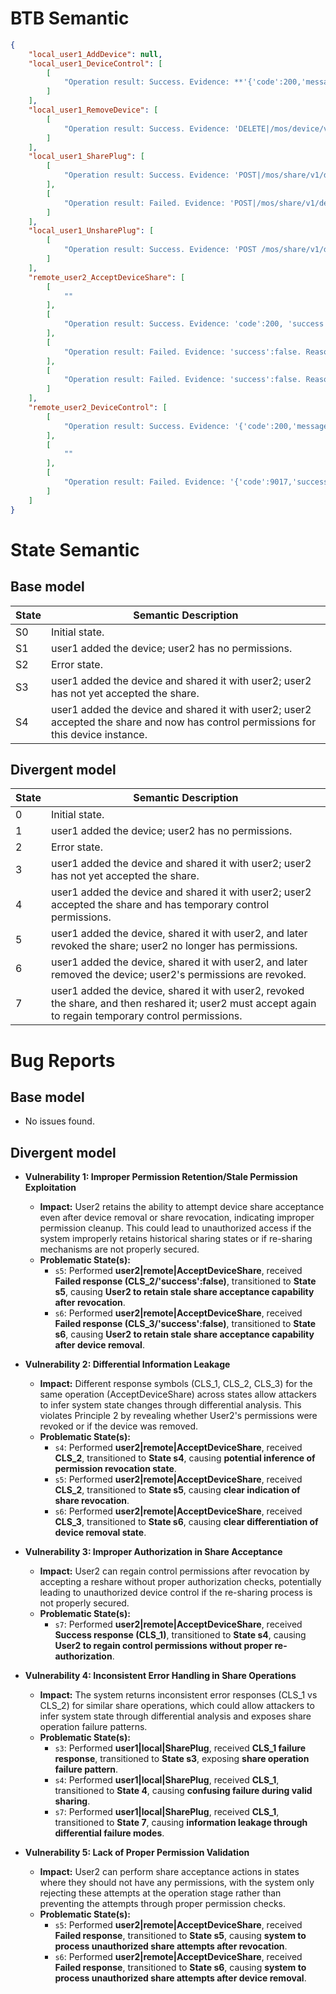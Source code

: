 # BTB Semantic
```json
{
    "local_user1_AddDevice": null,
    "local_user1_DeviceControl": [
        [
            "Operation result: Success. Evidence: **'{'code':200,'message':'\ufffd\ufffd\ufffd\ufffd\ufffd\ufffd\ufffd\ufffd\ufffd\ufffd\ufffd\ufffd','result':null,'success':true}'**. Reason: HTTP 200 status code with 'success': true in payload confirms successful device control operation."
        ]
    ],
    "local_user1_RemoveDevice": [
        [
            "Operation result: Success. Evidence: 'DELETE|/mos/device/v1/devices/mHXk6DR3zDiKDwQd4vRo000000'; 'code':200, 'success':true'; 'DELETE|api.iotbull.com|/mos/device/v1/devices/mHXk6DR3zDiKDwQd4vRo000000'; '{'code':200,'success':true}'. Reason: HTTP DELETE request with status code 200 and success=true consistently confirms successful device removal."
        ]
    ],
    "local_user1_SharePlug": [
        [
            "Operation result: Success. Evidence: 'POST|/mos/share/v1/devices|||||FPSPER{'code':200,'success':true}'. Reason: HTTP POST to share endpoint with code 200 and 'success': true confirms successful operation."
        ],
        [
            "Operation result: Failed. Evidence: 'POST|/mos/share/v1/devices|||||FPSPER{'code':|------|,'success':false}'. Reason: HTTP POST to share endpoint with incomplete code and 'success': false indicates operation failure."
        ]
    ],
    "local_user1_UnsharePlug": [
        [
            "Operation result: Success. Evidence: 'POST /mos/share/v1/devices/cancel', 'code':200, 'success':true. Reason: Consistent HTTP POST to unshare endpoint with 200 status code and success=true confirms operation completion."
        ]
    ],
    "remote_user2_AcceptDeviceShare": [
        [
            ""
        ],
        [
            "Operation result: Success. Evidence: 'code':200, 'success':true. Reason: HTTP 200 status code and 'success': true confirm successful operation."
        ],
        [
            "Operation result: Failed. Evidence: 'success':false. Reason: 'success': false indicates operation failure."
        ],
        [
            "Operation result: Failed. Evidence: 'success':false. Reason: 'success': false confirms operation failure."
        ]
    ],
    "remote_user2_DeviceControl": [
        [
            "Operation result: Success. Evidence: '{'code':200,'message':'\ufffd\ufffd\ufffd\ufffd\ufffd\ufffd\ufffd\ufffd\ufffd\ufffd\ufffd\ufffd','success':true}'; '{'code':200,'message':'\ufffd\ufffd\ufffd\ufffd\ufffd\ufffd\ufffd\ufffd\ufffd\ufffd\ufffd\ufffd','result':null,'success':true}'. Reason: HTTP 200 status code with 'success': true confirms successful device control and property update."
        ],
        [
            ""
        ],
        [
            "Operation result: Failed. Evidence: '{'code':9017,'success':false}'; '{'code':9017,'message':'','result':null,'success':false}'. Reason: HTTP 9017 error code with 'success': false indicates device control operation failure."
        ]
    ]
}
```

# State Semantic
## Base model
| State | Semantic Description |  
|-------|----------------------|  
| S0    | Initial state. |  
| S1    | user1 added the device; user2 has no permissions. |  
| S2    | Error state. |  
| S3    | user1 added the device and shared it with user2; user2 has not yet accepted the share. |  
| S4    | user1 added the device and shared it with user2; user2 accepted the share and now has control permissions for this device instance. |

## Divergent model
| State | Semantic Description |  
|-------|----------------------|  
| 0     | Initial state. |  
| 1     | user1 added the device; user2 has no permissions. |  
| 2     | Error state. |  
| 3     | user1 added the device and shared it with user2; user2 has not yet accepted the share. |  
| 4     | user1 added the device and shared it with user2; user2 accepted the share and has temporary control permissions. |  
| 5     | user1 added the device, shared it with user2, and later revoked the share; user2 no longer has permissions. |  
| 6     | user1 added the device, shared it with user2, and later removed the device; user2's permissions are revoked. |  
| 7     | user1 added the device, shared it with user2, revoked the share, and then reshared it; user2 must accept again to regain temporary control permissions. |

# Bug Reports
## Base model
* No issues found.

## Divergent model
* **Vulnerability 1: Improper Permission Retention/Stale Permission Exploitation**
    * **Impact:** User2 retains the ability to attempt device share acceptance even after device removal or share revocation, indicating improper permission cleanup. This could lead to unauthorized access if the system improperly retains historical sharing states or if re-sharing mechanisms are not properly secured.
    * **Problematic State(s):**
        * `s5`: Performed **user2|remote|AcceptDeviceShare**, received **Failed response (CLS_2/'success':false)**, transitioned to **State s5**, causing **User2 to retain stale share acceptance capability after revocation**.
        * `s6`: Performed **user2|remote|AcceptDeviceShare**, received **Failed response (CLS_3/'success':false)**, transitioned to **State s6**, causing **User2 to retain stale share acceptance capability after device removal**.

* **Vulnerability 2: Differential Information Leakage**
    * **Impact:** Different response symbols (CLS_1, CLS_2, CLS_3) for the same operation (AcceptDeviceShare) across states allow attackers to infer system state changes through differential analysis. This violates Principle 2 by revealing whether User2's permissions were revoked or if the device was removed.
    * **Problematic State(s):**
        * `s4`: Performed **user2|remote|AcceptDeviceShare**, received **CLS_2**, transitioned to **State s4**, causing **potential inference of permission revocation state**.
        * `s5`: Performed **user2|remote|AcceptDeviceShare**, received **CLS_2**, transitioned to **State s5**, causing **clear indication of share revocation**.
        * `s6`: Performed **user2|remote|AcceptDeviceShare**, received **CLS_3**, transitioned to **State s6**, causing **clear differentiation of device removal state**.

* **Vulnerability 3: Improper Authorization in Share Acceptance**
    * **Impact:** User2 can regain control permissions after revocation by accepting a reshare without proper authorization checks, potentially leading to unauthorized device control if the re-sharing process is not properly secured.
    * **Problematic State(s):**
        * `s7`: Performed **user2|remote|AcceptDeviceShare**, received **Success response (CLS_1)**, transitioned to **State s4**, causing **User2 to regain control permissions without proper re-authorization**.

* **Vulnerability 4: Inconsistent Error Handling in Share Operations**
    * **Impact:** The system returns inconsistent error responses (CLS_1 vs CLS_2) for similar share operations, which could allow attackers to infer system state through differential analysis and exposes share operation failure patterns.
    * **Problematic State(s):**
        * `s3`: Performed **user1|local|SharePlug**, received **CLS_1 failure response**, transitioned to **State s3**, exposing **share operation failure pattern**.
        * `s4`: Performed **user1|local|SharePlug**, received **CLS_1**, transitioned to **State 4**, causing **confusing failure during valid sharing**.
        * `s7`: Performed **user1|local|SharePlug**, received **CLS_1**, transitioned to **State 7**, causing **information leakage through differential failure modes**.

* **Vulnerability 5: Lack of Proper Permission Validation**
    * **Impact:** User2 can perform share acceptance actions in states where they should not have any permissions, with the system only rejecting these attempts at the operation stage rather than preventing the attempts through proper permission checks.
    * **Problematic State(s):**
        * `s5`: Performed **user2|remote|AcceptDeviceShare**, received **Failed response**, transitioned to **State s5**, causing **system to process unauthorized share attempts after revocation**.
        * `s6`: Performed **user2|remote|AcceptDeviceShare**, received **Failed response**, transitioned to **State s6**, causing **system to process unauthorized share attempts after device removal**.